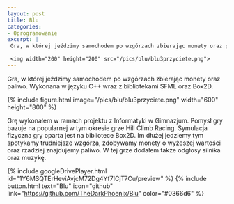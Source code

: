 ```yaml
---
layout: post
title: Blu
categories:
- Oprogramowanie
excerpt: |
 Gra, w której jeździmy samochodem po wzgórzach zbierając monety oraz paliwo. Wykonana w języku C++ wraz z bibliotekami SFML oraz Box2D.
  
 <img width="200" height="200" src="/pics/blu/blu3przyciete.png"> 
---
```

Gra, w której jeździmy samochodem po wzgórzach zbierając monety oraz paliwo. Wykonana w języku C++ wraz z bibliotekami SFML oraz Box2D.

{% include figure.html image="/pics/blu/blu3przyciete.png" width="600" height="800" %}

Grę wykonałem w ramach projektu z Informatyki w Gimnazjum. Pomysł gry bazuje na popularnej w tym okresie grze Hill Climb Racing. Symulacja fizyczna gry oparta jest na bibliotece Box2D. Im dłużej jedziemy tym spotykamy trudniejsze wzgórza, zdobywamy monety o wyżeszej wartości oraz rzadziej znajdujemy paliwo. W tej grze dodałem także odgłosy silnika oraz muzykę.

{% include googleDrivePlayer.html id="1Y6MSQTErHeviAvjcM72Dg4Yf7ICjT7Cu/preview" %}
{% include button.html text="Blu" icon="github" link="https://github.com/TheDarkPhoenix/Blu" color="#0366d6" %}
